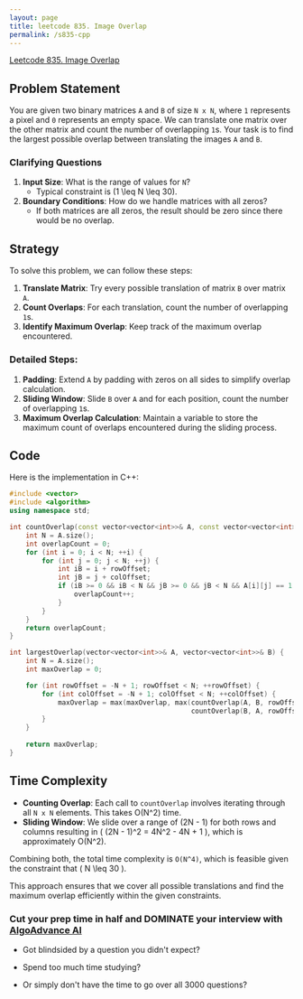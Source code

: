 ```yaml
---
layout: page
title: leetcode 835. Image Overlap
permalink: /s835-cpp
---
```

[Leetcode 835. Image Overlap](https://algoadvance.github.io/algoadvance/l835)
## Problem Statement
You are given two binary matrices `A` and `B` of size `N x N`, where `1` represents a pixel and `0` represents an empty space. We can translate one matrix over the other matrix and count the number of overlapping `1`s. Your task is to find the largest possible overlap between translating the images `A` and `B`.

### Clarifying Questions
1. **Input Size**: What is the range of values for `N`?
   - Typical constraint is \(1 \leq N \leq 30\).
2. **Boundary Conditions**: How do we handle matrices with all zeros?
   - If both matrices are all zeros, the result should be zero since there would be no overlap.

## Strategy
To solve this problem, we can follow these steps:
1. **Translate Matrix**: Try every possible translation of matrix `B` over matrix `A`.
2. **Count Overlaps**: For each translation, count the number of overlapping `1`s.
3. **Identify Maximum Overlap**: Keep track of the maximum overlap encountered.

### Detailed Steps:
1. **Padding**: Extend `A` by padding with zeros on all sides to simplify overlap calculation.
2. **Sliding Window**: Slide `B` over `A` and for each position, count the number of overlapping `1`s.
3. **Maximum Overlap Calculation**: Maintain a variable to store the maximum count of overlaps encountered during the sliding process.

## Code
Here is the implementation in C++:

```cpp
#include <vector>
#include <algorithm>
using namespace std;

int countOverlap(const vector<vector<int>>& A, const vector<vector<int>>& B, int rowOffset, int colOffset) {
    int N = A.size();
    int overlapCount = 0;
    for (int i = 0; i < N; ++i) {
        for (int j = 0; j < N; ++j) {
            int iB = i + rowOffset;
            int jB = j + colOffset;
            if (iB >= 0 && iB < N && jB >= 0 && jB < N && A[i][j] == 1 && B[iB][jB] == 1) {
                overlapCount++;
            }
        }
    }
    return overlapCount;
}

int largestOverlap(vector<vector<int>>& A, vector<vector<int>>& B) {
    int N = A.size();
    int maxOverlap = 0;

    for (int rowOffset = -N + 1; rowOffset < N; ++rowOffset) {
        for (int colOffset = -N + 1; colOffset < N; ++colOffset) {
            maxOverlap = max(maxOverlap, max(countOverlap(A, B, rowOffset, colOffset),
                                             countOverlap(B, A, rowOffset, colOffset)));
        }
    }
    
    return maxOverlap;
}
```

## Time Complexity
- **Counting Overlap**: Each call to `countOverlap` involves iterating through all `N x N` elements. This takes O(N^2) time.
- **Sliding Window**: We slide over a range of \(2N - 1\) for both rows and columns resulting in \( (2N - 1)^2 = 4N^2 - 4N + 1 \), which is approximately O(N^2).
  
Combining both, the total time complexity is `O(N^4)`, which is feasible given the constraint that \( N \leq 30 \).

This approach ensures that we cover all possible translations and find the maximum overlap efficiently within the given constraints.


### Cut your prep time in half and DOMINATE your interview with [AlgoAdvance AI](https://algoAdvance.com)

- Got blindsided by a question you didn't expect?

- Spend too much time studying?

- Or simply don't have the time to go over all 3000 questions?

